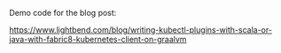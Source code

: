 Demo code for the blog post:

https://www.lightbend.com/blog/writing-kubectl-plugins-with-scala-or-java-with-fabric8-kubernetes-client-on-graalvm
